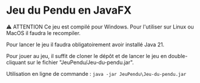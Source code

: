 # Jeu du Pendu en JavaFX
⚠️ ATTENTION Ce jeu est compilé pour Windows. Pour l'utiliser sur Linux ou MacOS il faudra le recompiler.

Pour lancer le jeu il faudra obligatoirement avoir installé Java 21.

Pour jouer au jeu, il suffit de cloner le dépôt et de lancer le jeu en double-cliquant sur le fichier "JeuPendu/Jeu-du-pendu.jar".

Utilisation en ligne de commande :
`java -jar JeuPendu\Jeu-du-pendu.jar`
